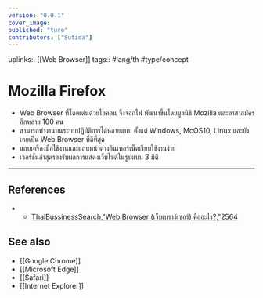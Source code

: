 ```yaml
---
version: "0.0.1"
cover_image:
published: "ture"
contributors: ["Sutida"]
---
```

uplinks:: [[Web Browser]]
tags:: #lang/th #type/concept

# Mozilla Firefox
-  Web Browser ที่โดดเด่นด้วยไอคอน จิ้งจอกไฟ พัฒนาขึ้นโดยมูลนิธิ Mozilla และอาสาสมัครอีกหลาย 100 คน 
- สามารถทำงานบนระบบปฏิบัติการได้หลายแบบ ตั้งแต่ Windows, McOS10, Linux และยังเคยเป็น Web Browser ที่ดีที่สุด
- แถบเครื่องมือใช้งานและแถบหน้าต่างอินเทอร์เน็ตเรียบใช้งานง่าย
- เวอร์ชันล่าสุดรองรับผลการแสดงเว็บไซต์ในรูปแบบ 3 มิติ
---
## References
- - [ThaiBussinessSearch,"Web Browser (เว็บเบราว์เซอร์) คืออะไร?,"2564](https://www.thaibusinesssearch.com/marketing/web-browser/) 
## See also
- [[Google Chrome]]
- [[Microsoft Edge]]
- [[Safari]]
- [[Internet Explorer]]



